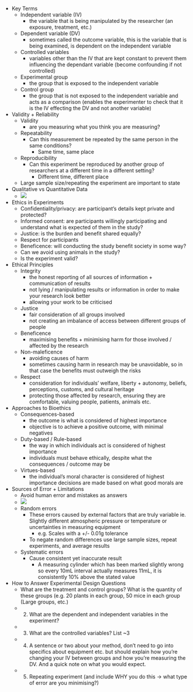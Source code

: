 - Key Terms
    - Independent variable (IV)
        - the variable that is being manipulated by the researcher (an exposure, treatment, etc.)
    - Dependent variable (DV)
        - sometimes called the outcome variable, this is the variable that is being examined, is dependent on the independent variable
    - Controlled variables
        - variables other than the IV that are kept constant to prevent them influencing the dependant variable (become confounding if not controlled)
    - Experimental group
        - the group that is exposed to the independent variable
    - Control group
        - the group that is not exposed to the independent variable and acts as a comparison (enables the experimenter to check that it is the IV effecting the DV and not another variable)
- Validity + Reliability
    - Validity
        - are you measuring what you think you are measuring?
    - Repeatability
        - Can this measurement be repeated by the same person in the same conditions?
            - Same time, same place
    - Reproducibility
        - Can this experiment be reproduced by another group of researchers at a different time in a different setting?
            - Different time, different place
    - Large sample size/repeating the experiment are important to state
- Qualitative vs Quantitative Data
    - ![](https://remnote-user-data.s3.amazonaws.com/5pfFsWgFtr4Bym0WCcgxaJUyA7osvb5gzGR0KRfP8TFoWElIcUJXuo5wqOeilW7h0-222tHllF8Uj_6atZkaNhHhH6w1DpLAfg8q-zex0sm3aIYjqKVqabhdMecxZ8Df.png)
- Ethics in Experiments
    - Confidentiality/privacy: are participant’s details kept private and protected?
    - Informed consent: are participants willingly participating and understand what is expected of them in the study?
    - Justice: is the burden and benefit shared equally?
    - Respect for participants
    - Beneficence: will conducting the study benefit society in some way?
    - Can we avoid using animals in the study?
    - Is the experiment valid?
- Ethical Principles
    - Integrity
        - the honest reporting of all sources of information + communication of results
        - not lying / manipulating results or information in order to make your research look better
        - allowing your work to be criticised
    - Justice
        - fair consideration of all groups involved
        - not creating an imbalance of access between different groups of people
    - Beneficence
        - maximising benefits + minimising harm for those involved / affected by the research
    - Non-maleficence
        - avoiding causes of harm
        - sometimes causing harm in research may be unavoidable, so in that case the benefits must outweigh the risks
    - Respect
        - consideration for individuals’ welfare, liberty + autonomy, beliefs, perceptions, customs, and cultural heritage
        - protecting those affected by research, ensuring they are comfortable, valuing people, patients, animals etc.
- Approaches to Bioethics
    - Consequences-based
        - the outcome is what is considered of highest importance
        - objective is to achieve a positive outcome, with minimal negatives
    - Duty-based / Rule-based
        - the way in which individuals act is considered of highest importance
        - individuals must behave ethically, despite what the consequences / outcome may be
    - Virtues-based
        - the individual’s moral character is considered of highest importance decisions are made based on what good morals are
- Sources of Error + Limitations
    - Avoid human error and mistakes as answers
    - ![](https://remnote-user-data.s3.amazonaws.com/ZqvHXjjSzVwI3TMKIzFvhwPkZFr-wSlaoZhFnssBZ2BGUygyOXLUxBBfZFT_dIz7XkCyqPJiVxIFwBBoiQuAE6QdwqhA8a4D9ctApmPq8WJNOkoMaV_oXQdql67ceNFQ.png)
    - Random errors
        - These errors caused by external factors that are truly variable ie. Slightly different atmospheric pressure or temperature or uncertainties in measuring equipment
            - e.g. Scales with a +/- 0.01g tolerance
        - To negate random differences use large sample sizes, repeat experiments, and average results
    - Systematic errors
        - Cause consistent yet inaccurate result
            - A measuring cylinder which has been marked slightly wrong so every 10mL interval actually measures 11mL, it is consistently 10% above the stated value
- How to Answer Experimental Design Questions
    - What are the treatment and control groups? What is the quantity of these groups (e.g. 20 plants in each group, 50 mice in each group (Large groups, etc.)
    - 2. What are the dependent and independent variables in the experiment?
    - 3. What are the controlled variables? List ~3
    - 4. A sentence or two about your method, don’t need to go into specifics about equipment etc. but should explain how you’re changing your IV between groups and how you’re measuring the DV. And a quick note on what you would expect.
    - 5. Repeating experiment (and include WHY you do this -> what type of error are you minimising?)